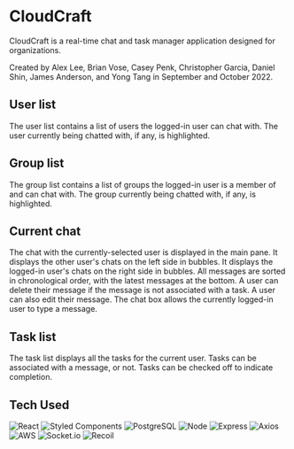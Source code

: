 # CloudCraft
CloudCraft is a real-time chat and task manager application designed for organizations.

Created by Alex Lee, Brian Vose, Casey Penk, Christopher Garcia, Daniel Shin, James Anderson, and Yong Tang in September and October 2022.

## User list
The user list contains a list of users the logged-in user can chat with. The user currently being chatted with, if any, is highlighted.

## Group list
The group list contains a list of groups the logged-in user is a member of and can chat with. The group currently being chatted with, if any, is highlighted.

## Current chat
The chat with the currently-selected user is displayed in the main pane. It displays the other user's chats on the left side in bubbles. It displays the logged-in user's chats on the right side in bubbles. All messages are sorted in chronological order, with the latest messages at the bottom. A user can delete their message if the message is not associated with a task. A user can also edit their message. The chat box allows the currently logged-in user to type a message.

## Task list
The task list displays all the tasks for the current user. Tasks can be associated with a message, or not. Tasks can be checked off to indicate completion.


## Tech Used
![React](https://img.shields.io/badge/-React-61DAFB?logo=react&logoColor=white&style=flat-square)
![Styled Components](https://img.shields.io/badge/-Styled_Components-DB7093?logo=styled-components&logoColor=white&style=plastic&logo=appveyor)
![PostgreSQL](https://img.shields.io/badge/-PostgreSQL-336791?logo=postgresql&logoColor=white&style=plastic&logo=appveyor)
![Node](https://img.shields.io/badge/-Node-9ACD32?logo=node.js&logoColor=white&style=plastic&logo=appveyor)
![Express](https://img.shields.io/badge/-Express-DCDCDC?logo=express&logoColor=black&style=plastic&logo=appveyor)
![Axios](https://img.shields.io/badge/-Axios-373747?logo=axios&logoColor=white&style=plastic&logo=appveyor)
![AWS](https://img.shields.io/badge/-AWS-000000?logo=amazon-aws&logoColor=white&style=plastic&logo=appveyor)
![Socket.io](https://img.shields.io/badge/-Socket.io-000000?logo=socket.io&logoColor=white&style=plastic&logo=appveyor)
![Recoil](https://img.shields.io/badge/-Recoil-HexColor?logo=Recoil&logoColor=critical&?style=plastic&logo=appveyor)
